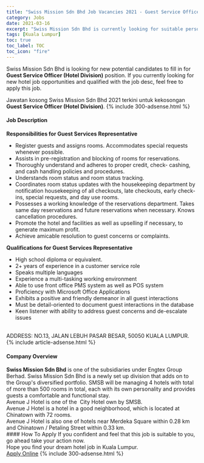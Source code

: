 ```yaml
---
title: "Swiss Mission Sdn Bhd Job Vacancies 2021 - Guest Service Officer (Hotel Division)" 
category: Jobs 
date: 2021-03-16 
excerpt: "Swiss Mission Sdn Bhd is currently looking for suitable person to fill in the Guest Service Officer (Hotel Division) which positioned at Kuala Lumpur" 
tags: [Kuala Lumpur] 
toc: true 
toc_label: TOC 
toc_icon: "fire" 
--- 
```


<p>Swiss Mission Sdn Bhd is looking for new potential candidates to fill in for <b>Guest Service Officer (Hotel Division)</b> position. If you currently looking for new hotel job opportunities and qualified with the job desc, feel free to apply this job.
</p>Jawatan kosong Swiss Mission Sdn Bhd 2021 terkini untuk kekosongan <b>Guest Service Officer (Hotel Division)</b>. 
{% include 300-adsense.html %} 
<div><div><h4>Job Description</h4></div><div><div><span><div><div><div><strong>Responsibilities for Guest Services Representative</strong></div><ul><li>Register guests and assigns rooms. Accommodates special requests whenever possible.</li><li>Assists in pre-registration and blocking of rooms for reservations.</li><li>Thoroughly understand and adheres to proper credit, check- cashing, and cash handling policies and procedures.</li><li>Understands room status and room status tracking.</li><li>Coordinates room status updates with the housekeeping department by notification housekeeping of all checkouts, late checkouts, early check-ins, special requests, and day use rooms.</li><li>Possesses a working knowledge of the reservations department. Takes same day reservations and future reservations when necessary. Knows cancellation procedures.</li><li>Promote the hotel and facilities as well as upselling if necessary, to generate maximum profit.</li><li>Achieve amicable resolution to guest concerns or complaints.</li></ul><div><strong>Qualifications for Guest Services Representative</strong></div><ul><li>High school diploma or equivalent.</li><li>2+ years of experience in a customer service role</li><li>Speaks multiple languages</li><li>Experience a multi-tasking working environment</li><li>Able to use front office PMS system as well as POS system</li><li>Proficiency with Microsoft Office Applications</li><li>Exhibits a positive and friendly demeanor in all guest interactions</li><li>Must be detail-oriented to document guest interactions in the database</li><li>Keen listener with ability to address guest concerns and de-escalate issues<br>&#160;</li></ul></div><div>ADDRESS: NO.13, JALAN LEBUH PASAR BESAR, 50050 KUALA LUMPUR.</div></div></span></div></div></div> 
{% include article-adsense.html %} 
<div><div><h4>Company Overview</h4></div><div><div><span><div><div>
<div>
<strong>Swiss Mission Sdn Bhd</strong> is one of the subsidiaries under Engtex Group Berhad.&#160;Swiss Mission Sdn Bhd is a newly set up division that adds on to the Group's diversified portfolio. SMSB will be managing 4 hotels with total of more than 500 rooms in total, each with its own personality and provides guests a comfortable and functional stay.</div>
<div>
		Avenue J Hotel is one of the &#160;City Hotel own by SMSB.</div>
<div>
<div>
			Avenue J Hotel is a hotel in a good neighborhood, which is located at Chinatown with 72 rooms.</div>
<div>
			Avenue J Hotel is also one of hotels near Merdeka Square within 0.28 km and Chinatown / Petaling Street within 0.33 km.</div>
</div>
</div></div></span></div></div></div> 
#### How To Apply 
If you confident and feel that this job is suitable to you, go ahead take your action now. <br/> 
Hope you find your dream hotel job in Kuala Lumpur. <br/> 
<a href="https://www.jobstreet.com.my/en/job/guest-service-officer-hotel-division-4508445?jobId=jobstreet-my-job-4508445" class="btn btn--info" target="_blank" rel="nofollow noopenner">Apply Online</a> 
{% include 300-adsense.html %} 